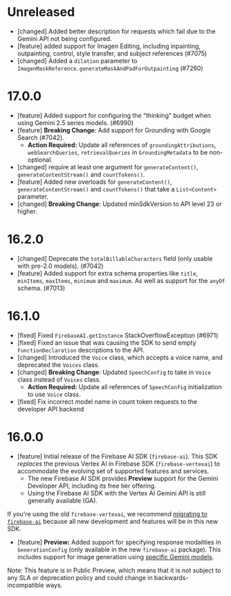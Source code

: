 # Unreleased
* [changed] Added better description for requests which fail due to the Gemini API not being
  configured.
* [feature] added support for Imagen Editing, including inpainting, outpainting, control, style 
  transfer, and subject references (#7075)
* [changed] Added a `dilation` parameter to `ImagenMaskReference.generateMaskAndPadForOutpainting`
  (#7260)

# 17.0.0
* [feature] Added support for configuring the "thinking" budget when using Gemini
  2.5 series models. (#6990)
* [feature] **Breaking Change**: Add support for Grounding with Google Search (#7042).
    * **Action Required:** Update all references of `groundingAttributions`, `webSearchQueries`, `retrievalQueries` in `GroundingMetadata` to be non-optional.
* [changed] require at least one argument for `generateContent()`, `generateContentStream()` and
  `countTokens()`.
* [feature] Added new overloads for `generateContent()`, `generateContentStream()` and
 `countTokens()` that take a `List<Content>` parameter.
* [changed] **Breaking Change**: Updated minSdkVersion to API level 23 or higher.

# 16.2.0
* [changed] Deprecate the `totalBillableCharacters` field (only usable with pre-2.0 models). (#7042)
* [feature] Added support for extra schema properties like `title`, `minItems`, `maxItems`, `minimum`
 and `maximum`. As well as support for the `anyOf` schema. (#7013)

# 16.1.0
* [fixed] Fixed `FirebaseAI.getInstance` StackOverflowException (#6971)
* [fixed] Fixed an issue that was causing the SDK to send empty `FunctionDeclaration` descriptions to the API.
* [changed] Introduced the `Voice` class, which accepts a voice name, and deprecated the `Voices` class.
* [changed] **Breaking Change**: Updated `SpeechConfig` to take in `Voice` class instead of `Voices` class.
    * **Action Required:** Update all references of `SpeechConfig` initialization to use `Voice` class.
* [fixed] Fix incorrect model name in count token requests to the developer API backend

# 16.0.0
* [feature] Initial release of the Firebase AI SDK (`firebase-ai`). This SDK *replaces* the previous
 Vertex AI in Firebase SDK (`firebase-vertexai`) to accommodate the evolving set of supported
 features and services.
  * The new Firebase AI SDK provides **Preview** support for the Gemini Developer API, including its
  free tier offering.
  * Using the Firebase AI SDK with the Vertex AI Gemini API is still generally available (GA).

 If you're using the old `firebase-vertexai`, we recommend
 [migrating to `firebase-ai`](/docs/ai-logic/migrate-to-latest-sdk)
 because all new development and features will be in this new SDK.
* [feature] **Preview:** Added support for specifying response modalities in `GenerationConfig`
 (only available in the new `firebase-ai` package). This includes support for image generation using
 [specific Gemini models](/docs/vertex-ai/models).

 Note: This feature is in Public Preview, which means that it is not subject to any SLA or
 deprecation policy and could change in backwards-incompatible ways.

